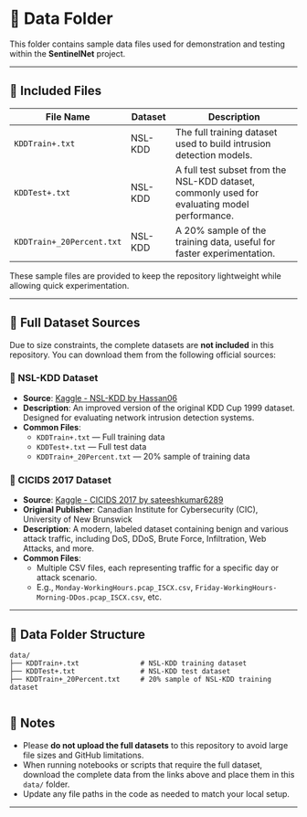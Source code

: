 # 📂 Data Folder

This folder contains sample data files used for demonstration and testing within the **SentinelNet** project.

---

## 📌 Included Files

| File Name                        | Dataset   | Description |
|----------------------------------|-----------|-------------|
| `KDDTrain+.txt`                  | NSL-KDD   | The full training dataset used to build intrusion detection models. |
| `KDDTest+.txt`                   | NSL-KDD   | A full test subset from the NSL-KDD dataset, commonly used for evaluating model performance. |
| `KDDTrain+_20Percent.txt`        | NSL-KDD   | A 20% sample of the training data, useful for faster experimentation. |


These sample files are provided to keep the repository lightweight while allowing quick experimentation.

---

## 🔗 Full Dataset Sources

Due to size constraints, the complete datasets are **not included** in this repository. You can download them from the following official sources:

### 📁 NSL-KDD Dataset
- **Source**: [Kaggle - NSL-KDD by Hassan06](https://www.kaggle.com/datasets/hassan06/nslkdd)  
- **Description**: An improved version of the original KDD Cup 1999 dataset. Designed for evaluating network intrusion detection systems.  
- **Common Files**:
  - `KDDTrain+.txt` — Full training data  
  - `KDDTest+.txt` — Full test data  
  - `KDDTrain+_20Percent.txt` — 20% sample of training data  

### 📁 CICIDS 2017 Dataset
- **Source**: [Kaggle - CICIDS 2017 by sateeshkumar6289](https://www.kaggle.com/datasets/sateeshkumar6289/cicids-2017-dataset)  
- **Original Publisher**: Canadian Institute for Cybersecurity (CIC), University of New Brunswick  
- **Description**: A modern, labeled dataset containing benign and various attack traffic, including DoS, DDoS, Brute Force, Infiltration, Web Attacks, and more.  
- **Common Files**:
  - Multiple CSV files, each representing traffic for a specific day or attack scenario.  
  - E.g., `Monday-WorkingHours.pcap_ISCX.csv`, `Friday-WorkingHours-Morning-DDos.pcap_ISCX.csv`, etc.  

---
## 📂 Data Folder Structure

```plaintext
data/
├── KDDTrain+.txt               # NSL-KDD training dataset
├── KDDTest+.txt                # NSL-KDD test dataset
├── KDDTrain+_20Percent.txt     # 20% sample of NSL-KDD training dataset


```

## 📌 Notes

- Please **do not upload the full datasets** to this repository to avoid large file sizes and GitHub limitations.  
- When running notebooks or scripts that require the full dataset, download the complete data from the links above and place them in this `data/` folder.  
- Update any file paths in the code as needed to match your local setup.  

---

